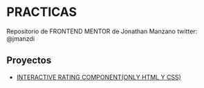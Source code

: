

# PRACTICAS

Repositorio de FRONTEND MENTOR de Jonathan Manzano twitter: @jmanzdi

## Proyectos

- [INTERACTIVE RATING COMPONENT(ONLY HTML Y CSS)](https://jonathanmanzanodiaz.github.io/practice/CSS-PRACTICE/frontend-mentor/interactive-rating-component)
